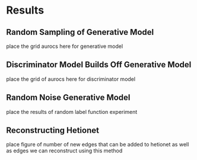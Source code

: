 # Results

## Random Sampling of Generative Model
place the grid aurocs here for generative model

## Discriminator Model Builds Off Generative Model
place the grid of aurocs here for discriminator model

## Random Noise Generative Model
place the results of random label function experiment

## Reconstructing Hetionet
place figure of number of new edges that can be added to hetionet as well as edges we can reconstruct using this method
